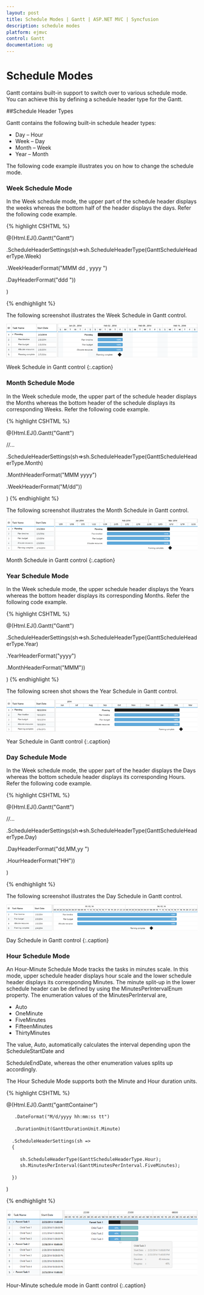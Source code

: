 ```yaml
---
layout: post
title: Schedule Modes | Gantt | ASP.NET MVC | Syncfusion
description: schedule modes
platform: ejmvc
control: Gantt
documentation: ug
---
```


# Schedule Modes

Gantt contains built-in support to switch over to various schedule mode. You can achieve this by defining a schedule header type for the Gantt.

##Schedule Header Types

Gantt contains the following built-in schedule header types:

* Day – Hour
* Week – Day
* Month – Week
* Year – Month

The following code example illustrates you on how to change the schedule mode.

### Week Schedule Mode

In the Week schedule mode, the upper part of the schedule header displays the weeks whereas the bottom half of the header displays the days. Refer the following code example.


{% highlight CSHTML %}



@(Html.EJ().Gantt("Gantt")

  .ScheduleHeaderSettings(sh=>sh.ScheduleHeaderType(GanttScheduleHeaderType.Week)

  .WeekHeaderFormat("MMM dd , yyyy ")

  .DayHeaderFormat("ddd "))

)

{% endhighlight %}





The following screenshot illustrates the Week Schedule in Gantt control.

![](Schedule-Modes_images/Schedule-Modes_img1.png)

Week Schedule in Gantt control
{:.caption}

### Month Schedule Mode

In the Week schedule mode, the upper part of the schedule header displays the Months whereas the bottom header of the schedule displays its corresponding Weeks. Refer the following code example.


{% highlight CSHTML %}



@(Html.EJ().Gantt("Gantt")

//...                             

.ScheduleHeaderSettings(sh=>sh.ScheduleHeaderType(GanttScheduleHeaderType.Month)

.MonthHeaderFormat("MMM yyyy")

.WeekHeaderFormat("M/dd"))

)
{% endhighlight %}





The following screenshot illustrates the Month Schedule in Gantt control.

![](Schedule-Modes_images/Schedule-Modes_img2.png)

Month Schedule in Gantt control
{:.caption}

### Year Schedule Mode

In the Week schedule mode, the upper schedule header displays the Years whereas the bottom header displays its corresponding Months. Refer the following code example.



{% highlight CSHTML %}

@(Html.EJ().Gantt("Gantt")

.ScheduleHeaderSettings(sh=>sh.ScheduleHeaderType(GanttScheduleHeaderType.Year)

.YearHeaderFormat("yyyy")

.MonthHeaderFormat("MMM"))

)
{% endhighlight %}




The following screen shot shows the Year Schedule in Gantt control.


![](Schedule-Modes_images/Schedule-Modes_img3.png)

Year Schedule in Gantt control
{:.caption}

### Day Schedule Mode

In the Week schedule mode, the upper part of the header displays the Days whereas the bottom schedule header displays its corresponding Hours. Refer the following code example.



{% highlight CSHTML %}

@(Html.EJ().Gantt("Gantt")

  //...

 .ScheduleHeaderSettings(sh=>sh.ScheduleHeaderType(GanttScheduleHeaderType.Day)

 .DayHeaderFormat("dd,MM,yy ")

 .HourHeaderFormat("HH"))

)

{% endhighlight %}





The following screenshot illustrates the Day Schedule in Gantt control.

![](Schedule-Modes_images/Schedule-Modes_img4.png)

Day Schedule in Gantt control
{:.caption}

### Hour Schedule Mode

An Hour-Minute Schedule Mode tracks the tasks in minutes scale. In this mode, upper schedule header displays hour scale and the lower schedule header displays its corresponding Minutes. The minute split-up in the lower schedule header can be defined by using the MinutesPerIntervalEnum property. The enumeration values of the MinutesPerInterval are,

* Auto
* OneMinute
* FiveMinutes
* FifteenMinutes
* ThirtyMinutes



The value, Auto, automatically calculates the interval depending upon the ScheduleStartDate and 

ScheduleEndDate, whereas the other enumeration values splits up accordingly.



The Hour Schedule Mode supports both the Minute and Hour duration units.

{% highlight CSHTML %}

@(Html.EJ().Gantt("ganttContainer")

	   .DateFormat("M/d/yyyy hh:mm:ss tt")

	   .DurationUnit(GanttDurationUnit.Minute)

	  .ScheduleHeaderSettings(sh =>
	  {
		 
		 sh.ScheduleHeaderType(GanttScheduleHeaderType.Hour);
		 sh.MinutesPerInterval(GanttMinutesPerInterval.FiveMinutes);   
	   
	  })
)		   

{% endhighlight %}





![](Schedule-Modes_images/Schedule-Modes_img5.png)

Hour-Minute schedule mode in Gantt control
{:.caption}
